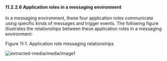 #### 11.2.2.6 Application roles in a messaging environment

In a messaging environment, these four application roles communicate using specific kinds of messages and trigger events. The following figure illustrates the relationships between these application roles in a messaging environment:

Figure 11‑1. Application role messaging relationships

![extracted-media/media/image1](extracted-media/media/image1.wmf)

